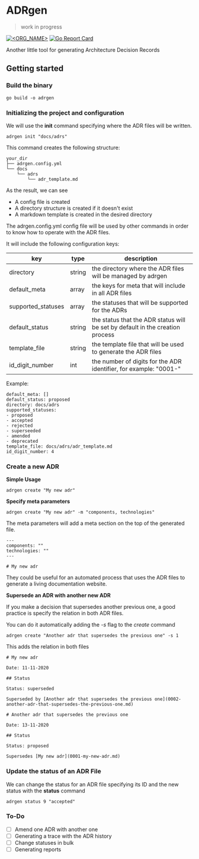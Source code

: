 # ADRgen

> work in progress


[![<ORG_NAME>](https://circleci.com/gh/asiermarques/adrgen.svg?style=svg)](https://circleci.com/gh/asiermarques/adrgen) [![Go Report Card](https://goreportcard.com/badge/github.com/asiermarques/adrgen)](https://goreportcard.com/report/github.com/asiermarques/adrgen)

Another little tool for generating Architecture Decision Records


## Getting started

### Build the binary
```
go build -o adrgen
```

### Initializing the project and configuration

We will use the **init** command specifying where the ADR files will be written. 

```
adrgen init "docs/adrs"
```

This command creates the following structure:

```
your_dir
├── adrgen.config.yml
└── docs
    └── adrs
        └── adr_template.md
```

As the result, we can see
* A config file is created
* A directory structure is created if it doesn't exist
* A markdown template is created in the desired directory


The adrgen.config.yml config file will be used by other commands in order to know how to operate with the ADR files.

It will include the following configuration keys:

| key                | type       | description                                                                   |
|--------------------|------------|-------------------------------------------------------------------------------|
| directory          | string     | the directory where the ADR files will be managed by adrgen                   |
| default_meta       | array      | the keys for meta that will include in all ADR files                          |
| supported_statuses | array      | the statuses that will be supported for the ADRs                              |
| default_status     | string     | the status that the ADR status will be set by default in the creation process |
| template_file      | string     | the template file that will be used to generate the ADR files                 |
| id_digit_number    | int        | the number of digits for the ADR identifier, for example: "0001-"             |

Example:

````
default_meta: []
default_status: proposed
directory: docs/adrs
supported_statuses:
- proposed
- accepted
- rejected
- superseeded
- amended
- deprecated
template_file: docs/adrs/adr_template.md
id_digit_number: 4
````

  

### Create a new ADR

**Simple Usage**

```
adrgen create "My new adr"
```

**Specify meta parameters**

```
adrgen create "My new adr" -m "components, technologies"
```

The meta parameters will add a meta section on the top of the generated file.  
```
---
components: ""
technologies: ""
---

# My new adr
```

They could be useful for an automated process that uses the ADR files to generate a living documentation website.


**Supersede an ADR with another new ADR**

If you make a decision that supersedes another previous one, a good practice is specify the relation in both ADR files.

You can do it automatically adding the *-s* flag to the *create* command

```
adrgen create "Another adr that supersedes the previous one" -s 1
```

This adds the relation in both files

```
# My new adr

Date: 11-11-2020

## Status

Status: superseded

Superseded by [Another adr that supersedes the previous one](0002-another-adr-that-supersedes-the-previous-one.md)
```

```
# Another adr that supersedes the previous one

Date: 13-11-2020

## Status

Status: proposed

Supersedes [My new adr](0001-my-new-adr.md)
```

### Update the status of an ADR File

We can change the status for an ADR file specifying its ID and the new status with the **status** command

```
adrgen status 9 "accepted"
```


### To-Do

- [ ] Amend one ADR with another one  
- [ ] Generating a trace with the ADR history  
- [ ] Change statuses in bulk
- [ ] Generating reports
